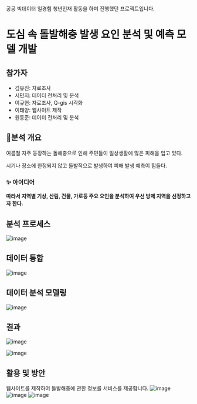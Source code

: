 공공 빅데이터 일경험 청년인재 활동을 하며 진행했던 프로젝트입니다.


# 도심 속 돌발해충 발생 요인 분석 및 예측 모델 개발

## 참가자
- 김유진: 자료조사
- 서민지: 데이터 전처리 및 분석
- 이규현: 자료조사, Q-gis 시각화
- 이태양: 웹사이트 제작
- 원동준: 데이터 전처리 및 분석

## 💁분석 개요

여름철 자주 등장하는 돌해충으로 인해 주민들이 일상생활에 많은 피해을 입고 있다.

시기나 장소에 한정되지 않고 돌발적으로 발생하여 피해 발생 예측이 힘들다.

### ✨ 아이디어

**따라서 지역별 기상, 산림, 건물, 가로등 주요 요인을 분석하여 우선 방제 지역을 선정하고자 한다.**

## 분석 프로세스
![image](https://user-images.githubusercontent.com/55734436/109390461-1ff0fc00-7955-11eb-9170-42729a022653.png)


## 데이터 통합
![image](https://user-images.githubusercontent.com/55734436/109390517-6e05ff80-7955-11eb-87d2-38ea8af27d70.png)


## 데이터 분석 모델링
![image](https://user-images.githubusercontent.com/55734436/113239026-d0e80f00-92e4-11eb-88f5-9bb8c612eb26.png)

## 결과
![image](https://user-images.githubusercontent.com/55734436/113239053-dba2a400-92e4-11eb-9fcf-d23ba4abf947.png)

![image](https://user-images.githubusercontent.com/55734436/113239088-f37a2800-92e4-11eb-96c7-6dce9b3be4bb.png)


## 활용 및 방안
웹사이트를 제작하여 돌발해충에 관한 정보를 서비스를 제공합니다.
![image](https://user-images.githubusercontent.com/55734436/113239117-05f46180-92e5-11eb-8a20-8bed10ae4c62.png)
![image](https://user-images.githubusercontent.com/55734436/113239142-1573aa80-92e5-11eb-9466-3f565780bab1.png)
![image](https://user-images.githubusercontent.com/55734436/113239158-1ad0f500-92e5-11eb-8d43-cf7dc9412d4d.png)

